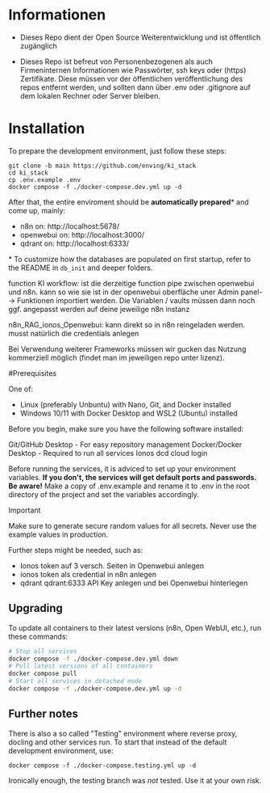 
# Informationen

- Dieses Repo dient der Open Source Weiterentwicklung und ist öffentlich zugänglich

- Dieses Repo ist befreut von Personenbezogenen als auch Firmeninternen Informationen wie Passwörter, ssh keys oder (https) Zertifikate. Diese müssen vor der öffentlichen veröffentlichung des repos entfernt werden, und sollten dann über .env oder .gitignore auf dem lokalen Rechner oder Server bleiben.

# Installation

To prepare the development environment, just follow these steps:

```
git clone -b main https://github.com/enving/ki_stack
cd ki_stack
cp .env.example .env
docker compose -f ./docker-compose.dev.yml up -d
```

After that, the entire enviroment should be **automatically prepared**\* and come up, mainly:

- n8n on: http://localhost:5678/
- openwebui on: http://localhost:3000/
- qdrant on: http://localhost:6333/

\* To customize how the databases are populated on first startup, refer to the README in `db_init` and deeper folders.

function KI workflow: ist die derzeitige function pipe zwischen openwebui und n8n. kann so wie sie ist in der openwebui oberfläche uner Admin panel--> Funktionen importiert werden. Die Variablen / vaults müssen dann noch ggf. angepasst werden auf deine jeweilige n8n instanz

n8n_RAG_ionos_Openwebui: kann direkt so in n8n reingeladen werden. musst natürlich die credentials anlegen

Bei Verwendung weiterer Frameworks müssen wir gucken das Nutzung kommerziell möglich (findet man im jeweiligen repo unter lizenz). 

#Prerequisites

One of:

- Linux (preferably Unbuntu) with Nano, Git, and Docker installed
- Windows 10/11 with Docker Desktop and WSL2 (Ubuntu) installed

Before you begin, make sure you have the following software installed:

Git/GitHub Desktop - For easy repository management
Docker/Docker Desktop - Required to run all services
Ionos dcd cloud login

Before running the services, it is adviced to set up your environment variables. **If you don't, the services will get default ports and passwords. Be aware!**
Make a copy of .env.example and rename it to .env in the root directory of the project and set the variables accordingly.

> [!IMPORTANT]
> Make sure to generate secure random values for all secrets. Never use the example values in production.

Further steps might be needed, such as: 
 - Ionos token auf 3 versch. Seiten in Openwebui anlegen
 - ionos token als credential in n8n anlegen
 - qdrant qdrant:6333 API Key anlegen und bei Openwebui hinterlegen

## Upgrading

To update all containers to their latest versions (n8n, Open WebUI, etc.), run these commands:

```bash
# Stop all services
docker compose -f ./docker-compose.dev.yml down
# Pull latest versions of all containers
docker compose pull
# Start all services in detached mode
docker compose -f ./docker-compose.dev.yml up -d
```

## Further notes

There is also a so called "Testing" environment where reverse proxy, docling and other services run. To start that instead of the default development environment, use:
```
docker compose -f ./docker-compose.testing.yml up -d
```
Ironically enough, the testing branch was *not* tested. Use it at your own risk.